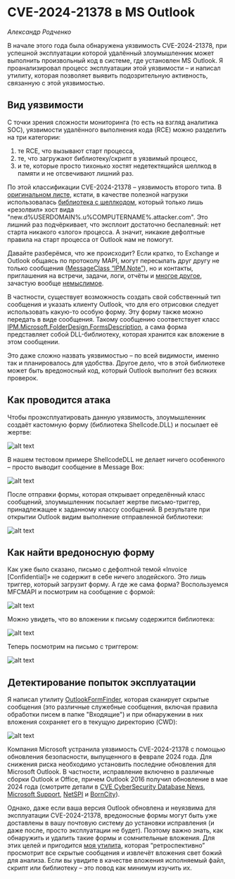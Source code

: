 # CVE-2024-21378 в MS Outlook
*Александр Родченко*


В начале этого года была обнаружена уязвимость СVE-2024-21378, при успешной эксплуатации которой удалённый злоумышленник может выполнить произвольный код в системе, где установлен MS Outlook. Я проанализировал процесс эксплуатации этой уязвимости – и написал утилиту, которая позволяет выявить   подозрительную активность, связанную с этой уязвимостью.

## Вид уязвимости

С точки зрения сложности мониторинга (то есть на взгляд аналитика SOC), уязвимости удалённого выполнения кода (RCE) можно разделить на три категории: 

1. те RCE, что вызывают старт процесса,
2. те, что загружают библиотеку/скрипт в уязвимый процесс,
3. и те, которые просто тихонько хостят недетектящийся шеллкод в памяти и не отсвечивают лишний раз.

По этой классификации CVE-2024-21378 – уязвимость второго типа. В [оригинальном листе](https://gist.github.com/Homer28/7f3559ff993e2598d0ceefbaece1f97f), кстати, в качестве полезной нагрузки использовалась [библиотека с шеллкодом](https://github.com/Homer28/easy_shellcode_generator), который только лишь «резолвил» хост вида "new.d%USERDOMAIN%.u%COMPUTERNAME%.attacker.com". Это лишний раз подчёркивает, что эксплоит достаточно беспалевный: нет старта никакого «злого» процесса. А значит, никакие дефолтные правила на старт процесса от Outlook нам не помогут.

Давайте разберёмся, что же происходит? Если кратко, то Exchange и Outlook общаясь по протоколу MAPI, могут пересылать друг другу не только сообщения ([MessageClass “IPM.Note”](https://learn.microsoft.com/en-us/office/vba/outlook/concepts/forms/form-name-and-message-class-overview)), но и контакты, приглашения на встречи, задачи, логи, отчёты и [многое другое](https://learn.microsoft.com/en-us/office/vba/outlook/concepts/forms/item-types-and-message-classes), зачастую вообще [немыслимое](https://learn.microsoft.com/en-us/office/vba/outlook/concepts/forms/form-name-and-message-class-overview). 

В частности, существует возможность создать свой собственный тип сообщения и указать клиенту Outlook, что для его отрисовки следует использовать какую-то особую форму. Эту форму также можно передать в виде сообщения. Такому сообщению соответствует класс [IPM.Microsoft.FolderDesign.FormsDescription](https://github.com/NetSPI/ruler/blob/44d1b60a343054e11607db7c6485dd02774a729d/forms/rulerforms.go#L121), а сама форма представляет собой DLL-библиотеку, которая хранится как вложение в этом сообщении. 

Это даже сложно назвать уязвимостью – по всей видимости, именно так и планировалось для удобства. Другое дело, что в этой библиотеке может быть вредоносный код, который Outlook выполнит без всяких проверок.

## Как проводится атака

Чтобы проэксплуатировать данную уязвимость, злоумышленник создаёт кастомную форму (библиотека Shellcode.DLL) и посылает её жертве:

![alt text](https://github.com/klsecservices/Publications/blob/master/purpleshift/pics/1form-creation.png?raw=true)
 
В нашем тестовом примере ShellcodeDLL не делает ничего особенного – просто выводит сообщение в Message Box:

![alt text](https://github.com/klsecservices/Publications/blob/master/purpleshift/pics/2form-code.png?raw=true)

После отправки формы, которая открывает определённый класс сообщений, злоумышленник посылает жертве письмо-триггер, принадлежащее к заданному классу сообщений. В результате при открытии Outlook видим выполнение отправленной библиотеки:

![alt text](https://github.com/klsecservices/Publications/blob/master/purpleshift/pics/3form-execution.png?raw=true)

## Как найти вредоносную форму

Как уже было сказано, письмо с дефолтной темой «Invoice [Confidential]» не содержит в себе ничего злодейского. Это лишь триггер, который загрузит форму. А где же сама форма? Воспользуемся MFCMAPI и посмотрим на сообщение с формой:

![alt text](https://github.com/klsecservices/Publications/blob/master/purpleshift/pics/4form-find.png?raw=true)

Можно увидеть, что во вложении к письму содержится библиотека:

![alt text](https://github.com/klsecservices/Publications/blob/master/purpleshift/pics/5lib.png?raw=true)

Теперь посмотрим на письмо с триггером:

![alt text](https://github.com/klsecservices/Publications/blob/master/purpleshift/pics/6trigger.png?raw=true)

## Детектирование попыток эксплуатации

Я написал утилиту [OutlookFormFinder](https://github.com/gam4er/OutlookFormFinder), которая сканирует скрытые сообщения (это различные служебные сообщения, включая правила обработки писем в папке "Входящие") и при обнаружении в них вложения сохраняет его в текущую директорию (CWD): 

![alt text](https://github.com/klsecservices/Publications/blob/master/purpleshift/pics/7utility.png?raw=true)

Компания Microsoft устранила уязвимость СVE-2024-21378 с помощью обновления безопасности, выпущенного в феврале 2024 года. Для снижения риска необходимо установить последние обновления для Microsoft Outlook. В частности, исправление включено в различные сборки Outlook и Office, причем Outlook 2016 получил обновление в мае 2024 года (смотрите детали в [CVE CyberSecurity Database News](https://www.cve.news/cve-2024-21378/), [Microsoft Support](https://support.microsoft.com/en-us/office/recall-message-in-outlook-desktop-stops-working-after-february-2024-security-updates-170ae542-c5b8-4681-a8f1-b44895e7ef12), [NetSPI](https://www.netspi.com/blog/technical-blog/adversary-simulation/microsoft-outlook-remote-code-execution-cve-2024-21378/) и [BornCity](https://borncity.com/win/2024/03/12/microsoft-outlook-rce-vulnerability-cve-2024-21378-patched-in-february-2024/)). 

Однако, даже если ваша версия Outlook обновлена и неуязвима для эксплуатации CVE-2024-21378, вредоносные формы могут быть уже доставлены в вашу почтовую систему до установки исправления (и даже после, просто эксплуатации не будет). Поэтому важно знать, как обнаружить и удалить такие формы и сомнительные вложения. Для этих целей и пригодится [моя утилита](https://github.com/gam4er/OutlookFormFinder), которая “ретроспективно” просмотрит все скрытые сообщения и извлечёт вложения свет божий для анализа. Если вы увидите в качестве вложения исполняемый файл, скрипт или библиотеку – это повод как минимум изучить их.
